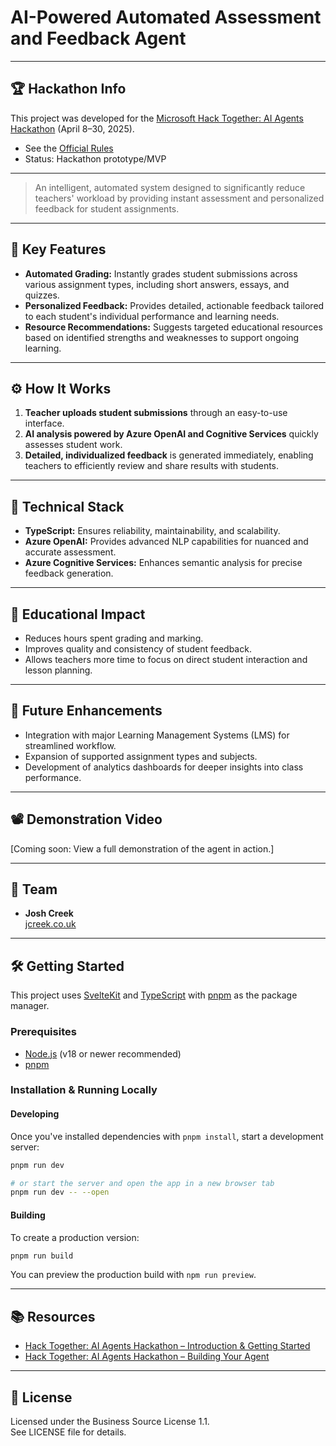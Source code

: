 # AI-Powered Automated Assessment and Feedback Agent

---

## 🏆 Hackathon Info

This project was developed for the [Microsoft Hack Together: AI Agents Hackathon](https://microsoft.github.io/AI_Agents_Hackathon/) (April 8–30, 2025).

- See the [Official Rules](https://microsoft.github.io/AI_Agents_Hackathon/rules/)
- Status: Hackathon prototype/MVP

---


> An intelligent, automated system designed to significantly reduce teachers' workload by providing instant assessment and personalized feedback for student assignments.

---

## 🎯 Key Features

- **Automated Grading:** Instantly grades student submissions across various assignment types, including short answers, essays, and quizzes.
- **Personalized Feedback:** Provides detailed, actionable feedback tailored to each student's individual performance and learning needs.
- **Resource Recommendations:** Suggests targeted educational resources based on identified strengths and weaknesses to support ongoing learning.

---

## ⚙️ How It Works

1. **Teacher uploads student submissions** through an easy-to-use interface.
2. **AI analysis powered by Azure OpenAI and Cognitive Services** quickly assesses student work.
3. **Detailed, individualized feedback** is generated immediately, enabling teachers to efficiently review and share results with students.

---

## 🚀 Technical Stack

- **TypeScript:** Ensures reliability, maintainability, and scalability.
- **Azure OpenAI:** Provides advanced NLP capabilities for nuanced and accurate assessment.
- **Azure Cognitive Services:** Enhances semantic analysis for precise feedback generation.

---

## 📖 Educational Impact

- Reduces hours spent grading and marking.
- Improves quality and consistency of student feedback.
- Allows teachers more time to focus on direct student interaction and lesson planning.

---

## 🔮 Future Enhancements

- Integration with major Learning Management Systems (LMS) for streamlined workflow.
- Expansion of supported assignment types and subjects.
- Development of analytics dashboards for deeper insights into class performance.

---

## 📽️ Demonstration Video

[Coming soon: View a full demonstration of the agent in action.]

---

## 👥 Team
- **Josh Creek**  
  [jcreek.co.uk](https://jcreek.co.uk)

---

## 🛠️ Getting Started

This project uses [SvelteKit](https://kit.svelte.dev/) and [TypeScript](https://www.typescriptlang.org/) with [pnpm](https://pnpm.io/) as the package manager.

### Prerequisites
- [Node.js](https://nodejs.org/) (v18 or newer recommended)
- [pnpm](https://pnpm.io/installation)

### Installation & Running Locally

#### Developing

Once you've installed dependencies with `pnpm install`, start a development server:

```bash
pnpm run dev

# or start the server and open the app in a new browser tab
pnpm run dev -- --open
```

#### Building

To create a production version:

```bash
pnpm run build
```

You can preview the production build with `npm run preview`.

---

## 📚 Resources
- [Hack Together: AI Agents Hackathon – Introduction & Getting Started](https://www.youtube.com/watch?v=RNphlRKvmJQ)
- [Hack Together: AI Agents Hackathon – Building Your Agent](https://www.youtube.com/watch?v=Aq30zfbWNSQ)

---

## 📌 License
Licensed under the Business Source License 1.1.  
See LICENSE file for details.


